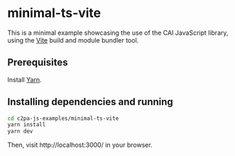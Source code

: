 # minimal-ts-vite

This is a minimal example showcasing the use of the CAI JavaScript library, using the [Vite](https://vitejs.dev/) build and module bundler tool.

## Prerequisites

Install [Yarn](https://yarnpkg.com/getting-started/install).


## Installing dependencies and running

```bash
cd c2pa-js-examples/minimal-ts-vite
yarn install
yarn dev
```

Then, visit http://localhost:3000/ in your browser.
